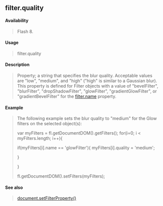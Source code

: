## filter.quality

#### Availability

> Flash 8.

#### Usage

> filter.quality

#### Description

> Property; a string that specifies the blur quality. Acceptable values are "low", "medium", and "high" ("high" is similar to a Gaussian blur). This property is defined for Filter objects with a value of "bevelFilter", "blurFilter", "dropShadowFilter", "glowFilter", "gradientGlowFilter", or "gradientBevelFilter" for the [filter.name](#_bookmark440) property.

#### Example

> The following example sets the blur quality to "medium" for the Glow filters on the selected object(s):
>
> var myFilters = fl.getDocumentDOM().getFilters(); for(i=0; i \< myFilters.length; i++){
>
> if(myFilters\[i\].name == 'glowFilter'){ myFilters\[i\].quality = 'medium';
>
> }
>
> }
>
> fl.getDocumentDOM().setFilters(myFilters);

#### See also

> [document.setFilterProperty()](#_bookmark289)
